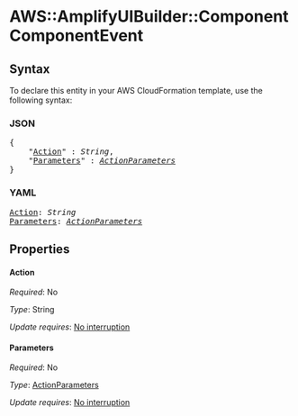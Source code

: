 # AWS::AmplifyUIBuilder::Component ComponentEvent

## Syntax

To declare this entity in your AWS CloudFormation template, use the following syntax:

### JSON

<pre>
{
    "<a href="#action" title="Action">Action</a>" : <i>String</i>,
    "<a href="#parameters" title="Parameters">Parameters</a>" : <i><a href="actionparameters.md">ActionParameters</a></i>
}
</pre>

### YAML

<pre>
<a href="#action" title="Action">Action</a>: <i>String</i>
<a href="#parameters" title="Parameters">Parameters</a>: <i><a href="actionparameters.md">ActionParameters</a></i>
</pre>

## Properties

#### Action

_Required_: No

_Type_: String

_Update requires_: [No interruption](https://docs.aws.amazon.com/AWSCloudFormation/latest/UserGuide/using-cfn-updating-stacks-update-behaviors.html#update-no-interrupt)

#### Parameters

_Required_: No

_Type_: <a href="actionparameters.md">ActionParameters</a>

_Update requires_: [No interruption](https://docs.aws.amazon.com/AWSCloudFormation/latest/UserGuide/using-cfn-updating-stacks-update-behaviors.html#update-no-interrupt)

